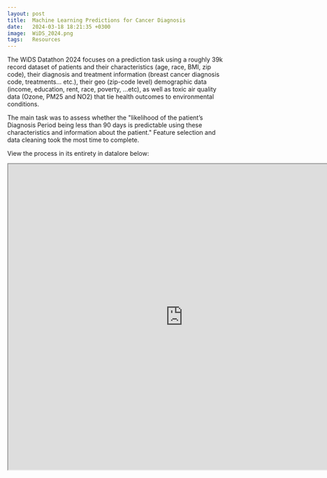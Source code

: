 ```yaml
---
layout: post
title:  Machine Learning Predictions for Cancer Diagnosis
date:   2024-03-18 18:21:35 +0300
image:  WiDS_2024.png
tags:   Resources
---
```

The WiDS Datathon 2024 focuses on a prediction task using a roughly 39k record dataset of  patients and their characteristics (age, race, BMI, zip code), their diagnosis and treatment information (breast cancer diagnosis code, treatments… etc.), their geo (zip-code level) demographic data (income, education, rent, race, poverty, …etc), as well as toxic air quality data (Ozone, PM25 and NO2) that tie health outcomes to environmental conditions. 
<p></p>
The main task was to assess whether the "likelihood of the patient’s Diagnosis Period being less than 90 days is predictable using these characteristics and information about the patient."
Feature selection and data cleaning took the most time to complete.
<p></p>
View the process in its entirety in datalore below:
<p></p>
<div class="container">
  <iframe class="responsive-iframe" src="https://datalore.jetbrains.com/notebook/qfeUwr1oIwGyhdv6PEt4Qs/ro9q0uH2yeA1QYScpn2e6C" width="800" height="700"></iframe>
</div>
